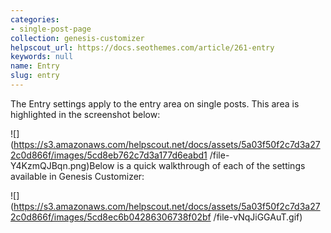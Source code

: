 ```yaml
---
categories:
- single-post-page
collection: genesis-customizer
helpscout_url: https://docs.seothemes.com/article/261-entry
keywords: null
name: Entry
slug: entry
---
```

The Entry settings apply to the entry area on single posts. This area is
highlighted in the screenshot below:

![](https://s3.amazonaws.com/helpscout.net/docs/assets/5a03f50f2c7d3a272c0d866f/images/5cd8eb762c7d3a177d6eabd1
/file-Y4KzmQJBqn.png)Below is a quick walkthrough of each of the settings
available in Genesis Customizer:

![](https://s3.amazonaws.com/helpscout.net/docs/assets/5a03f50f2c7d3a272c0d866f/images/5cd8ec6b04286306738f02bf
/file-vNqJiGGAuT.gif)

